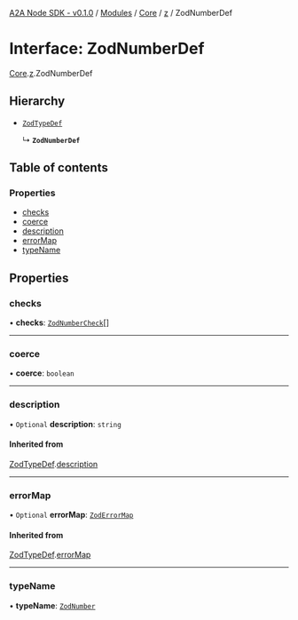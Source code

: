 [A2A Node SDK - v0.1.0](../README.md) / [Modules](../modules.md) / [Core](../modules/Core.md) / [z](../modules/Core.z.md) / ZodNumberDef

# Interface: ZodNumberDef

[Core](../modules/Core.md).[z](../modules/Core.z.md).ZodNumberDef

## Hierarchy

- [`ZodTypeDef`](Core.z.ZodTypeDef.md)

  ↳ **`ZodNumberDef`**

## Table of contents

### Properties

- [checks](Core.z.ZodNumberDef.md#checks)
- [coerce](Core.z.ZodNumberDef.md#coerce)
- [description](Core.z.ZodNumberDef.md#description)
- [errorMap](Core.z.ZodNumberDef.md#errormap)
- [typeName](Core.z.ZodNumberDef.md#typename)

## Properties

### checks

• **checks**: [`ZodNumberCheck`](../modules/Core.z.md#zodnumbercheck)[]

___

### coerce

• **coerce**: `boolean`

___

### description

• `Optional` **description**: `string`

#### Inherited from

[ZodTypeDef](Core.z.ZodTypeDef.md).[description](Core.z.ZodTypeDef.md#description)

___

### errorMap

• `Optional` **errorMap**: [`ZodErrorMap`](../modules/Core.z.md#zoderrormap)

#### Inherited from

[ZodTypeDef](Core.z.ZodTypeDef.md).[errorMap](Core.z.ZodTypeDef.md#errormap)

___

### typeName

• **typeName**: [`ZodNumber`](../enums/Core.z.ZodFirstPartyTypeKind.md#zodnumber)

